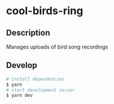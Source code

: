 # cool-birds-ring

## Description

Manages uploads of bird song recordings

## Develop

```bash
# install dependencies
$ yarn
# start development server
$ yarn dev
```
